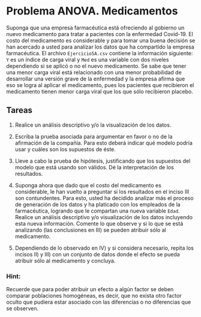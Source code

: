 # Problema ANOVA. Medicamentos

Suponga que una empresa farmacéutica está ofreciendo al gobierno un nuevo medicamento para tratar a pacientes con la enfermedad Covid-19. El costo del medicamento es considerable y para tomar una buena decisión se han acercado a usted para analizar los datos que ha compartido la empresa farmacéutica. El archivo `Ejercicio5A.csv` contiene la información siguiente: `Y` es un índice de carga viral y `Med` es una variable con dos niveles dependiendo si se aplicó o no el nuevo medicamento. Se sabe que tener una menor carga viral está relacionado con una menor probabilidad de desarrollar una versión grave de la enfermedad y la empresa afirma que eso se logra al aplicar el medicamento, pues los pacientes que recibieron el medicamento tienen menor carga viral que los que sólo recibieron placebo.

## Tareas

1. Realice un análisis descriptivo y/o la visualización de los datos.

2. Escriba la prueba asociada para argumentar en favor o no de la afirmación de la compañía. Para esto deberá indicar qué modelo podría usar y cuáles son los supuestos de éste.

3. Lleve a cabo la prueba de hipótesis, justificando que los supuestos del modelo que está usando son válidos. Dé la interpretación de los resultados.

4. Suponga ahora que dado que el costo del medicamento es considerable, le han vuelto a preguntar si los resultados en el inciso III son contundentes. Para esto, usted ha decidido analizar más el proceso de generación de los datos y ha platicado con los empleados de la farmacéutica, logrando que le compartan una nueva variable `Edad`. Realice un análisis descriptivo y/o visualización de los datos incluyendo esta nueva información. Comente lo que observe y si lo que se está analizando (las conclusiones en III) se pueden atribuir sólo al medicamento.

5. Dependiendo de lo observado en IV) y si considera necesario, repita los incisos II) y III) con un conjunto de datos donde el efecto se pueda atribuir sólo al medicamento y concluya.

### Hint:
Recuerde que para poder atribuir un efecto a algún factor se deben comparar poblaciones homogéneas, es decir, que no exista otro factor oculto que pudiera estar asociado con las diferencias o no diferencias que se observen.

